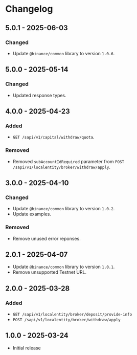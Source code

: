 # Changelog

## 5.0.1 - 2025-06-03

### Changed

- Update `@binance/common` library to version `1.0.6`.

## 5.0.0 - 2025-05-14

### Changed

- Updated response types.

## 4.0.0 - 2025-04-23

### Added

- `GET /sapi/v1/capital/withdraw/quota`.

### Removed

- Removed `subAccountIdRequired` parameter from `POST /sapi/v1/localentity/broker/withdraw/apply`.

## 3.0.0 - 2025-04-10

### Changed

- Update `@binance/common` library to version `1.0.2`.
- Update examples.

### Removed

- Remove unused error reponses.

## 2.0.1 - 2025-04-07

- Update `@binance/common` library to version `1.0.1`.
- Remove unsupported Testnet URL.

## 2.0.0 - 2025-03-28

### Added

- `GET /sapi/v1/localentity/broker/deposit/provide-info`
- `POST /sapi/v1/localentity/broker/withdraw/apply`

## 1.0.0 - 2025-03-24

- Initial release
